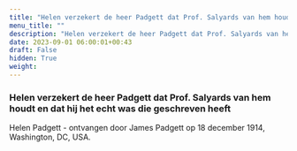 ```yaml
---
title: "Helen verzekert de heer Padgett dat Prof. Salyards van hem houdt en dat hij het echt was die geschreven heeft"
menu_title: ""
description: "Helen verzekert de heer Padgett dat Prof. Salyards van hem houdt en dat hij het echt was die geschreven heeft"
date: 2023-09-01 06:00:01+00:43
draft: False
hidden: True
weight:
---
```

### Helen verzekert de heer Padgett dat Prof. Salyards van hem houdt en dat hij het echt was die geschreven heeft

Helen Padgett - ontvangen door James Padgett op 18 december 1914, Washington, DC, USA.

